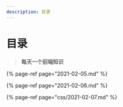 ```yaml
---
description: 目录
---
```


# 目录

> **每天一个前端知识**

{% page-ref page="2021-02-05.md" %}

{% page-ref page="2021-02-06.md" %}

{% page-ref page="css/2021-02-07.md" %}



